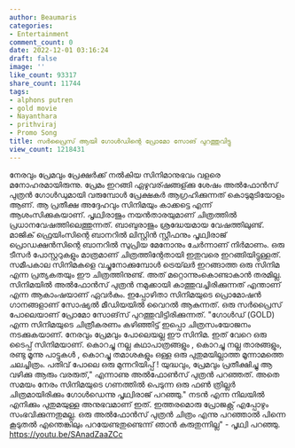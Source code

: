 ```yaml
---
author: Beaumaris
categories:
- Entertainment
comment_count: 0
date: 2022-12-01 03:16:24
draft: false
image: ''
like_count: 93317
share_count: 11744
tags:
- alphons putren
- gold movie
- Nayanthara
- prithviraj
- Promo Song
title: സർപ്രൈസ് ആയി ഗോൾഡിന്റെ പ്രോമോ സോങ് പുറത്തുവിട്ടു
view_count: 1218431
---
```


നേരവും പ്രേമവും പ്രേക്ഷർക്ക് നൽകിയ സിനിമാനുഭവം വളരെ മനോഹരമായിരുന്നു. പ്രേമം ഇറങ്ങി ഏഴുവര്ഷങ്ങള്ക്കു ശേഷം അൽഫോൻസ് പുത്രൻ ഗോൾഡുമായി വരുമ്പോൾ പ്രേക്ഷകർ ആഗ്രഹിക്കുന്നത് കൊടുമുടിയോളം ആണ്. ആ പ്രതീക്ഷ അദ്ദേഹവും സിനിമയും കാക്കട്ടെ എന്ന് ആശംസിക്കുകയാണ്. പൃഥ്വിരാജും നയന്‍താരയുമാണ് ചിത്രത്തില്‍ പ്രധാനവേഷത്തിലെത്തുന്നത്. ബാബുരാജും ശ്രദ്ധേയമായ വേഷത്തിലുണ്ട്. മാജിക് ഫ്രെയിംസിന്റെ ബാനറില്‍ ലിസ്റ്റിന്‍ സ്റ്റീഫനും പൃഥ്വിരാജ് പ്രൊഡക്ഷന്‍സിന്റെ ബാനറില്‍ സുപ്രിയ മേനോനും ചേര്‍ന്നാണ് നിര്‍മാണം. ഒരു ടീസർ പോസ്റ്ററുകളും മാത്രമാണ് ചിത്രത്തിന്റേതായി ഇതുവരെ ഇറങ്ങിയിട്ടുള്ളത്. സമീപകാല സിനിമകളെ വച്ചുനോക്കുമ്പോൾ ട്രെയ്‌ലർ ഇറങ്ങാത്ത ഒരു സിനിമ എന്ന പ്രത്യകതയും ഈ ചിത്രത്തിനുണ്ട്. അത് മറ്റൊന്നുംകൊണ്ടാകാൻ തരമില്ല. സിനിമയിൽ അൽഫോൻസ് പുത്രൻ നമുക്കായി കാത്തുവച്ചിരിക്കുന്നത് എന്താണ് എന്ന ആകാംഷയാണ് ഏവർകും. ഇപ്പോഴിതാ സിനിമയുടെ പ്രൊമോഷൻ ഗാനങ്ങളാണ് സോഷ്യൽ മീഡിയയിൽ വൈറൽ ആകുന്നത്. ഒരു സർപ്രൈസ് പോലെയാണ് പ്രോമോ സോങ്‌സ് പുറത്തുവിട്ടിരിക്കുന്നത്. "ഗോൾഡ് (GOLD) എന്ന സിനിമയുടെ ചിത്രീകരണം കഴിഞ്ഞിട്ട് ഇപ്പൊ ചിത്രസംയോജനം നടക്കുകയാണ്. നേരവും പ്രേമവും പോലെയല്ല ഈ സിനിമ. ഇത് വേറെ ഒരു ടൈപ്പ് സിനിമയാണ്. കൊറച്ചു നല്ല കഥാപാത്രങ്ങളും , കൊറച്ചു നല്ല താരങ്ങളും, രണ്ടു മൂന്നു പാട്ടുകൾ , കൊറച്ചു തമാശകളും ഒള്ള ഒരു പുതുമയില്ലാത്ത മൂന്നാമത്തെ ചലച്ചിത്രം. പതിവ് പോലെ ഒരു മുന്നറിയിപ്പ് ! യുദ്ധവും, പ്രേമവും പ്രതീക്ഷിച്ചു ആ വഴിക്കു ആരും വരരുത്," എന്നാണു അൽഫോൺസ് പുത്രൻ പറഞ്ഞത്. അതെ സമയം നേരം സിനിമയുടെ ഗണത്തില്‍ പെടുന്ന ഒരു ഫണ്‍ ത്രില്ലര്‍ ചിത്രമായിരിക്കും ഗോള്‍ഡെന്നു പൃഥ്വിരാജ് പറഞ്ഞു." നടന്‍ എന്ന നിലയില്‍ എനിക്കും പുതുമയുള്ള അനുഭവമാണ് ഇത്. ഇത്തരമൊരു പ്രോജക്റ്റ് എപ്പോഴും സംഭവിക്കുന്നതുമല്ല. ഒരു അല്‍ഫോന്‍സ് പുത്രന്‍ ചിത്രം എന്നു പറഞ്ഞാല്‍ പിന്നെ കൂടുതല്‍ എന്തെങ്കിലും പറയേണ്ടതുണ്ടെന്ന് ഞാന്‍ കരുതുന്നില്ല" - പൃഥ്വി പറഞ്ഞു. https://youtu.be/SAnadZaaZCc